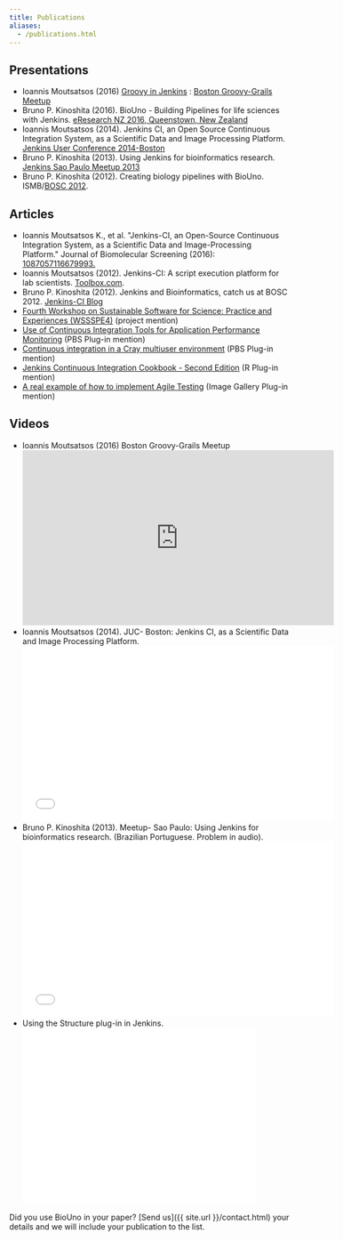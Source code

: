 ```yaml
---
title: Publications
aliases:
  - /publications.html
---
```


<h2 id="presentations">Presentations</h2>

- Ioannis Moutsatsos (2016) [Groovy in Jenkins](https://figshare.com/articles/Groovy_in_Jenkins/3494723) : [Boston Groovy-Grails Meetup](http://www.meetup.com/Grails-Boston/)
- Bruno P. Kinoshita (2016). BioUno - Building Pipelines for life sciences with Jenkins. [eResearch NZ 2016, Queenstown, New Zealand](https://figshare.com/articles/BioUno_Building_Pipelines_for_life_sciences_with_Jenkins/2075401)
- Ioannis Moutsatsos (2014). Jenkins CI, an Open Source Continuous Integration System, as a Scientific Data and Image Processing Platform. [Jenkins User Conference 2014-Boston](http://www.cloudbees.com/jenkins/juc-2014/boston/sessions#IoannisMoutsatsos)
- Bruno P. Kinoshita (2013). Using Jenkins for bioinformatics research. [Jenkins Sao Paulo Meetup 2013](http://www.meetup.com/jenkinsmeetup/events/133598002/)
- Bruno P. Kinoshita (2012). Creating biology pipelines with BioUno. ISMB/[BOSC 2012](http://www.open-bio.org/wiki/BOSC_2012).

<h2 id="articles">Articles</h2>

- Ioannis Moutsatsos K., et al. "Jenkins-CI, an Open-Source Continuous Integration System, as a Scientific Data and Image-Processing Platform." Journal of Biomolecular Screening (2016): [1087057116679993.](http://journals.sagepub.com/doi/abs/10.1177/1087057116679993)
- Ioannis Moutsatsos (2012). Jenkins-CI: A script execution platform for lab scientists. [Toolbox.com](http://it.toolbox.com/blogs/life-science-dev/jenkinsci-a-script-execution-platform-for-lab-scientists-54237).
- Bruno P. Kinoshita (2012). Jenkins and Bioinformatics, catch us at BOSC 2012. [Jenkins-CI Blog](http://jenkins-ci.org/content/jenkins-and-bioinformatics-catch-us-bosc-2012)
- [Fourth Workshop on Sustainable Software for Science: Practice and Experiences (WSSSPE4)](https://www.osti.gov/biblio/1503266) (project mention)
- [Use of Continuous Integration Tools for Application Performance Monitoring](https://cug.org/proceedings/cug2015_proceedings/includes/files/pap147-file2.pdf) (PBS Plug-in mention)
- [Continuous integration in a Cray multiuser environment](https://cug.org/proceedings/cug2018_proceedings/includes/files/pap171s2-file1.pdf) (PBS Plug-in mention)
- [Jenkins Continuous Integration Cookbook - Second Edition](https://www.amazon.com/Jenkins-Continuous-Integration-Cookbook-Second/dp/1784390089) (R Plug-in mention)
- [A real example of how to implement Agile Testing](https://upcommons.upc.edu/bitstream/handle/2117/77376/memoria.pdf?sequence=1&isAllowed=y) (Image Gallery Plug-in mention)

<h2 id="videos">Videos</h2>

<ul>
 <li>
 Ioannis Moutsatsos (2016) Boston Groovy-Grails Meetup
 <br/><iframe width="560" height="315" src="https://www.youtube.com/embed/ajj1s0TBBnM" frameborder="0" allowfullscreen></iframe>
 </li>
  <li>
    Ioannis Moutsatsos (2014). JUC- Boston: Jenkins CI, as a Scientific Data and Image Processing Platform.
    <br/><iframe width="560" height="315" src="//www.youtube.com/embed/nW02VEEXxlk?list=UUKlF3GIFy9KVUefVbycx_vw" frameborder="0" allowfullscreen></iframe>
  </li>
  <li>
    Bruno P. Kinoshita (2013). Meetup- Sao Paulo: Using Jenkins for bioinformatics research. (Brazilian Portuguese. Problem in audio).
    <br/><iframe width="560" height="315" src="//www.youtube.com/embed/-XDSfarsBPM" frameborder="0" allowfullscreen></iframe>
  </li>
  <li>
  Using the Structure plug-in in Jenkins. 
    <br/><iframe width="420" height="315" src="//www.youtube.com/embed/4xZh6xxiTv4" frameborder="0" allowfullscreen></iframe>
  </li>
</ul>

Did you use BioUno in your paper? [Send us]({{ site.url }}/contact.html) your details and we will include your publication to the list.
